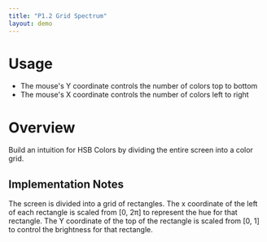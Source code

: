 ```yaml
---
title: "P1.2 Grid Spectrum"
layout: demo
---
```


# Usage

* The mouse's Y coordinate controls the number of colors top to bottom
* The mouse's X coordinate controls the number of colors left to right

# Overview

Build an intuition for HSB Colors by dividing the entire screen into a color grid.

## Implementation Notes

The screen is divided into a grid of rectangles. The x coordinate of the left
of each rectangle is scaled from [0, 2π] to represent the hue for that
rectangle. The Y coordinate of the top of the rectangle is scaled from [0, 1] to control
the brightness for that rectangle.

